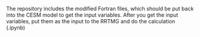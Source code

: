 The repository includes the modified Fortran files, which should be put back into the CESM model to get the input variables. After you get the input variables, put them as the input to the RRTMG and do the calculation (.ipynb)
